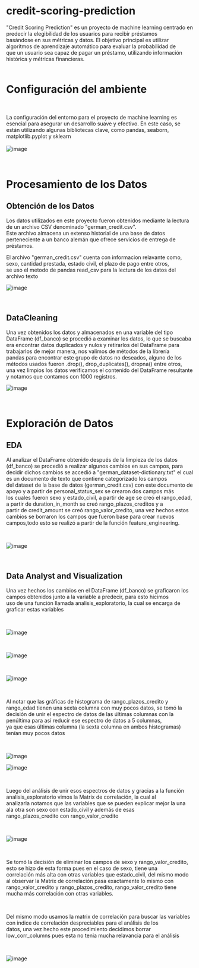 # credit-scoring-prediction
"Credit Scoring Prediction" es un proyecto de machine learning centrado en predecir la elegibilidad de los usuarios para recibir préstamos <br>
basándose en sus métricas y datos. El objetivo principal es utilizar algoritmos de aprendizaje automático para evaluar la probabilidad de  <br>
que un usuario sea capaz de pagar un préstamo, utilizando información histórica y métricas financieras. <br>
<br>
# Configuración del ambiente
<br>

La configuración del entorno para el proyecto de machine learning es esencial para asegurar un desarrollo suave y efectivo. En este caso, se <br>
están utilizando algunas bibliotecas clave, como pandas, seaborn, matplotlib.pyplot y sklearn <br>
<br>
![image](https://github.com/pabloing93/credit-scoring-prediction/assets/130804905/fd8af9b8-8e03-449f-b482-2f200ef19b9e)

<br>

# Procesamiento de los Datos
## Obtención de los Datos
Los datos utilizados en este proyecto fueron obtenidos mediante la lectura de un archivo CSV denominado "german_credit.csv". <br>
Este archivo almacena un extenso historial de una base de datos perteneciente a un banco alemán que ofrece servicios de entrega de préstamos. 

El archivo "german_credit.csv" cuenta con informacion relavante como, sexo, cantidad prestada, estado civil, el plazo de pago entre otros, <br>
se uso el metodo de pandas read_csv para la lectura de los datos del archivo texto
<br>

![image](https://github.com/pabloing93/credit-scoring-prediction/assets/130804905/5ba4733c-70d6-4dce-b883-731240dea1cb)

<br>

## DataCleaning
Una vez obtenidos los datos y almacenados en una variable del tipo DataFrame (df_banco) se procedió a examinar los datos, lo que se buscaba <br>
era encontrar datos duplicados y nulos y retirarlos del DataFrame para trabajarlos de mejor manera, nos valimos de métodos de la librería   <br>
pandas para encontrar este grupo de datos no deseados, alguno de los métodos usados fueron  .drop(), drop_duplicates(), dropna() entre otros,<br>
una vez limpios los datos verificamos el contenido del DataFrame resultante y notamos que contamos con 1000 registros.
<br>

![image](https://github.com/pabloing93/credit-scoring-prediction/assets/130804905/bbee679d-5f08-42d4-924b-eec8543c0789)

<br>

# Exploración de Datos
## EDA
Al analizar el DataFrame obtenido después de la limpieza de los datos (df_banco) se procedió a realizar algunos cambios en sus campos, para <br>
decidir dichos cambios se accedió a "german_dataset-dictionary.txt" el cual es un documento de texto que contiene categorizado los campos <br>
del dataset de la base de datos (german_credit.csv) con este documento de apoyo y a partir de personal_status_sex se crearon dos campos más<br>
los cuales fueron sexo y estado_civil, a partir de age se creó el rango_edad, a partir de duration_in_month se creó rango_plazos_creditos y a<br>
partir de credit_amount se creó rango_valor_credito, una vez hechos estos cambios se borraron los campos que fueron base para crear nuevos <br>
campos,todo esto se realizó a partir de la función feature_engineering.

<br>

![image](https://github.com/pabloing93/credit-scoring-prediction/assets/130804905/4d7f896f-52b5-4a7a-b8b8-bf45c9cf525d)

<br>

## Data Analyst and Visualization
Una vez hechos los cambios en el DataFrame (df_banco) se graficaron los campos obtenidos junto a la variable a predecir, para esto hicimos <br>
uso de una función llamada analisis_exploratorio, la cual se encarga de graficar estas variables

<br>

![image](https://github.com/pabloing93/credit-scoring-prediction/assets/130804905/668713bf-ec30-4e6a-8b5a-48378db69178)

<br>

![image](https://github.com/pabloing93/credit-scoring-prediction/assets/130804905/4929b68f-1c0b-4706-90ab-c13f37a7c97e)

<br>

![image](https://github.com/pabloing93/credit-scoring-prediction/assets/130804905/cf005d92-30ff-41b1-a052-b28f840adbc8)

<br>

Al notar que las gráficas de histograma de rango_plazos_credito y rango_edad tienen una sexta columna con muy pocos datos, se tomó la <br>
decisión de unir el espectro de datos de las últimas columnas con la penúltima para así reducir ese espectro de datos a 5 columnas, <br>
ya que esas últimas columna (la sexta columna en ambos histogramas) tenían muy pocos datos

<br>

![image](https://github.com/pabloing93/credit-scoring-prediction/assets/130804905/32cee3d2-e5b6-433d-8077-81e8b5e5370e)


![image](https://github.com/pabloing93/credit-scoring-prediction/assets/130804905/e8249962-3c51-41ad-bff1-d1c6887abead)

<br>

Luego del análisis de unir esos espectros de datos y gracias a la función analisis_exploratorio vimos la Matrix de correlación, la cual al <br>
analizarla notamos que las variables que se pueden explicar mejor la una ala otra son sexo con estado_civil y además de esas <br>
rango_plazos_credito con rango_valor_credito

<br>

![image](https://github.com/pabloing93/credit-scoring-prediction/assets/130804905/b3323c2a-b8d4-4af2-8a44-e2f7fec31745)

<br>

Se tomó la decisión de eliminar los campos de sexo y rango_valor_credito, esto se hizo de esta forma pues en el caso de sexo, tiene una <br>
correlación más alta con otras variables que estado_civil, del mismo modo al observar la Matrix de correlación pasa exactamente lo mismo con<br>
rango_valor_credito y rango_plazos_credito, rango_valor_credito tiene mucha más correlación con otras variables.

<br>

Del mismo modo usamos la matrix de correlación para buscar las variables con indice de correlación despreciables para el análisis de los <br>
datos, una vez hecho este procedimiento decidimos borrar low_corr_columns pues esta no tenia mucha relavancia para el análisis

<br>

![image](https://github.com/pabloing93/credit-scoring-prediction/assets/130804905/239b03e5-9f51-48f4-a9d7-acb5222ba6fe)

<br>






